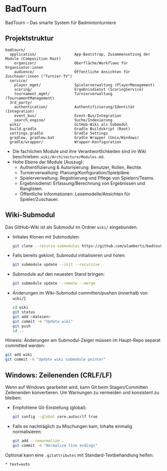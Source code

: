 # BadTourn

BadTourn – Das smarte System für Badmintonturniere

## Projektstruktur

```text
badtourn/
  application/                 App-Bootstrap, Zusammensetzung der Module (Composition Root)
    organizer/                 Oberfläche/Workflows für Organisator:innen
    audience/                  Öffentliche Ansichten für Zuschauer:innen ("Turnier-TV")
  service/
    player_mgmt/               Spielerverwaltung (PlayerManagement)
    scoring/                   Ergebnisdienst (ScoringService)
    tournament_mgmt/           Turnierverwaltung (TournamentManagement)
  3rd_party/
    authentication/            Authentifizierung/Identität (Integration)
    event_bus/                 Event-Bus/Integration
    search_engine/             Suche/Indexierung
  wiki/                        GitHub-Wiki als Submodul
  build.gradle                 Gradle Buildskript (Root)
  settings.gradle              Gradle Settings
  gradlew, gradlew.bat         Gradle Wrapper (Unix/Windows)
  gradle/wrapper/              Wrapper-Konfiguration
```

- Die fachlichen Module und ihre Verantwortlichkeiten sind im Wiki beschrieben: `wiki/Architecture/Modules.md`.
- Hohe Ebene der Module (Auszug):
  - Authentifizierung & Autorisierung: Benutzer, Rollen, Rechte.
  - Turnierverwaltung: Planung/Konfiguration/Spielpläne.
  - Spielerverwaltung: Registrierung und Pflege von Spielern/Teams.
  - Ergebnisdienst: Erfassung/Berechnung von Ergebnissen und Ranglisten.
  - Öffentliche Informationen: Lesemodelle/Ansichten für Spieler/Zuschauer.

## Wiki-Submodul

Das GitHub-Wiki ist als Submodul im Ordner `wiki/` eingebunden.

- Initiales Klonen mit Submodulen:

  ```bash
  git clone --recurse-submodules https://github.com/wlambertz/badtourn.git
  ```

- Falls bereits geklont, Submodul initialisieren und holen:

  ```bash
  git submodule update --init --recursive
  ```

- Submodule auf den neuesten Stand bringen:

  ```bash
  git submodule update --remote --merge
  ```

- Änderungen im Wiki-Submodul committen/pushen (innerhalb von `wiki/`):

  ```bash
  cd wiki
  git status
  git add <dateien>
  git commit -m "Update wiki"
  git push
  cd ..
  ```

Hinweis: Änderungen am Submodul-Zeiger müssen im Haupt-Repo separat committed werden:

```bash
git add wiki
git commit -m "Update wiki submodule pointer"
```

## Windows: Zeilenenden (CRLF/LF)

Wenn auf Windows gearbeitet wird, kann Git beim Stagen/Committen Zeilenenden konvertieren. Um Warnungen zu vermeiden und konsistent zu bleiben:

- Empfohlene Git-Einstellung (global):

  ```bash
  git config --global core.autocrlf true
  ```

- Falls es nachträglich zu Mischungen kam, Inhalte einmalig normalisieren:

  ```bash
  git add --renormalize .
  git commit -m "Normalize line endings"
  ```

Optional kann eine `.gitattributes` mit Standard-Textbehandlung helfen:

```gitattributes
* text=auto
```
